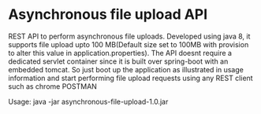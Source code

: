# Asynchronous file upload API

REST API to perform asynchronous file uploads. Developed using java 8, it supports file upload upto 100 MB(Default size set to 100MB with provision to alter this value in application.properties). The API doesnt require a dedicated servlet container since it is built over spring-boot with an embedded tomcat. So just boot up the application as illustrated in usage information and start performing file upload requests using any REST client such as chrome POSTMAN

Usage:
java -jar asynchronous-file-upload-1.0.jar
